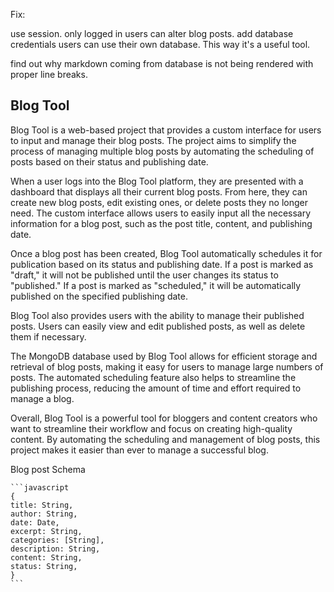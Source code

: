 Fix:

use session. only logged in users can alter blog posts.
add database credentials users can use their own database. This way it's a useful tool.

find out why markdown coming from database is not being rendered with proper line breaks.

## Blog Tool

Blog Tool is a web-based project that provides a custom interface for users to input and manage their blog posts. The project aims to simplify the process of managing multiple blog posts by automating the scheduling of posts based on their status and publishing date.

When a user logs into the Blog Tool platform, they are presented with a dashboard that displays all their current blog posts. From here, they can create new blog posts, edit existing ones, or delete posts they no longer need. The custom interface allows users to easily input all the necessary information for a blog post, such as the post title, content, and publishing date.

Once a blog post has been created, Blog Tool automatically schedules it for publication based on its status and publishing date. If a post is marked as "draft," it will not be published until the user changes its status to "published." If a post is marked as "scheduled," it will be automatically published on the specified publishing date.

Blog Tool also provides users with the ability to manage their published posts. Users can easily view and edit published posts, as well as delete them if necessary.

The MongoDB database used by Blog Tool allows for efficient storage and retrieval of blog posts, making it easy for users to manage large numbers of posts. The automated scheduling feature also helps to streamline the publishing process, reducing the amount of time and effort required to manage a blog.

Overall, Blog Tool is a powerful tool for bloggers and content creators who want to streamline their workflow and focus on creating high-quality content. By automating the scheduling and management of blog posts, this project makes it easier than ever to manage a successful blog.

Blog post Schema

    ```javascript
    {
    title: String,
    author: String,
    date: Date,
    excerpt: String,
    categories: [String],
    description: String,
    content: String,
    status: String,
    }
    ```

